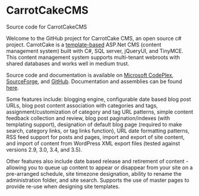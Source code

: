 # CarrotCakeCMS
Source code for CarrotCakeCMS

Welcome to the GitHub project for CarrotCake CMS, an open source c# project. CarrotCake is a [template-based](http://www.carrotware.com/carrotcake-templates.aspx) ASP.Net CMS (content management system) built with C#, SQL server, jQueryUI, and TinyMCE. This content management system supports multi-tenant webroots with shared databases and works well in medium trust. 

Source code and documentation is available on [Microsoft CodePlex](http://carrotcakecms.codeplex.com/), [SourceForge](http://sourceforge.net/projects/carrotcakecms/), and [GitHub](https://github.com/ninianne98/carrotcake-cms/). Documentation and assemblies can be found [here](http://www.carrotware.com/carrotcake-download.aspx).

Some features include: blogging engine, configurable date based blog post URLs, blog post content association with categories and tags, assignment/customization of category and tag URL patterns, simple content feedback collection and review, blog post pagination/indexes (with templating support), designation of default blog page (required to make search, category links, or tag links function), URL date formatting patterns, RSS feed support for posts and pages, import and export of site content, and import of content from WordPress XML export files (tested against versions 2.9, 3.0, 3.4, and 3.5).

Other features also include date based release and retirement of content - allowing you to queue up content to appear or disappear from your site on a pre-arranged schedule, site timezone designation, ability to rename the administration folder, and site search. Supports the use of master pages to provide re-use when designing site templates.

